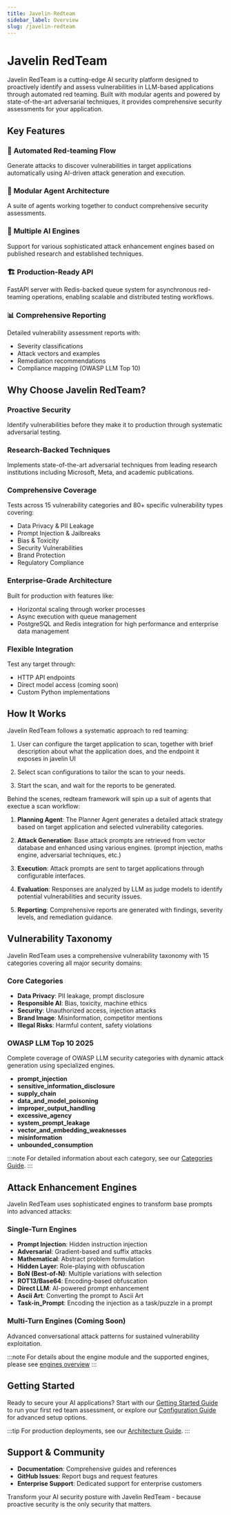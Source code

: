 ```yaml
---
title: Javelin-Redteam
sidebar_label: Overview
slug: /javelin-redteam
---
```


# Javelin RedTeam

Javelin RedTeam is a cutting-edge AI security platform designed to proactively identify and assess vulnerabilities in LLM-based applications through automated red teaming. Built with modular agents and powered by state-of-the-art adversarial techniques, it provides comprehensive security assessments for your application.

## Key Features

### 🎯 **Automated Red-teaming Flow**
Generate attacks to discover vulnerabilities in target applications automatically using AI-driven attack generation and execution.

### 🔧 **Modular Agent Architecture**
A suite of agents working together to conduct comprehensive security assessments.

### 🚀 **Multiple AI Engines**
Support for various sophisticated attack enhancement engines based on published research and established techniques.

### 🏗️ **Production-Ready API**
FastAPI server with Redis-backed queue system for asynchronous red-teaming operations, enabling scalable and distributed testing workflows.

### 📊 **Comprehensive Reporting**
Detailed vulnerability assessment reports with:
- Severity classifications
- Attack vectors and examples
- Remediation recommendations
- Compliance mapping (OWASP LLM Top 10)

## Why Choose Javelin RedTeam?

### **Proactive Security**
Identify vulnerabilities before they make it to production through systematic adversarial testing.

### **Research-Backed Techniques**
Implements state-of-the-art adversarial techniques from leading research institutions including Microsoft, Meta, and academic publications.

### **Comprehensive Coverage**
Tests across 15 vulnerability categories and 80+ specific vulnerability types covering:
- Data Privacy & PII Leakage
- Prompt Injection & Jailbreaks  
- Bias & Toxicity
- Security Vulnerabilities
- Brand Protection
- Regulatory Compliance

### **Enterprise-Grade Architecture**
Built for production with features like:
- Horizontal scaling through worker processes
- Async execution with queue management
- PostgreSQL and Redis integration for high performance and enterprise data management

### **Flexible Integration**
Test any target through:
- HTTP API endpoints
- Direct model access (coming soon)
- Custom Python implementations

## How It Works

Javelin RedTeam follows a systematic approach to red teaming:

1. User can configure the target application to scan, together with brief description about what the application does, and the endpoint it exposes in javelin UI

2. Select scan configurations to tailor the scan to your needs.

3. Start the scan, and wait for the reports to be generated.

Behind the scenes, redteam framework will spin up a suit of agents that exectue a scan workflow:

1. **Planning Agent**: The Planner Agent generates a detailed attack strategy based on target application and selected vulnerability categories.

2. **Attack Generation**: Base attack prompts are retrieved from vector database and enhanced using various engines. (prompt injection, maths engine, adversarial techniques, etc.)

3. **Execution**: Attack prompts are sent to target applications through configurable interfaces.

4. **Evaluation**: Responses are analyzed by LLM as judge models to identify potential vulnerabilities and security issues.

5. **Reporting**: Comprehensive reports are generated with findings, severity levels, and remediation guidance.

## Vulnerability Taxonomy

Javelin RedTeam uses a comprehensive vulnerability taxonomy with 15 categories covering all major security domains:

### **Core Categories**
- **Data Privacy**: PII leakage, prompt disclosure
- **Responsible AI**: Bias, toxicity, machine ethics  
- **Security**: Unauthorized access, injection attacks
- **Brand Image**: Misinformation, competitor mentions
- **Illegal Risks**: Harmful content, safety violations

### **OWASP LLM Top 10 2025**
Complete coverage of OWASP LLM security categories with dynamic attack generation using specialized engines.
- **prompt_injection**
- **sensitive_information_disclosure**
- **supply_chain**
- **data_and_model_poisoning**
- **improper_output_handling**
- **excessive_agency**
- **system_prompt_leakage**
- **vector_and_embedding_weaknesses**
- **misinformation**
- **unbounded_consumption**

:::note
For detailed information about each category, see our [Categories Guide](/javelin-redteam/categories/overview).
:::

## Attack Enhancement Engines

Javelin RedTeam uses sophisticated engines to transform base prompts into advanced attacks:

### **Single-Turn Engines**
- **Prompt Injection**: Hidden instruction injection
- **Adversarial**: Gradient-based and suffix attacks  
- **Mathematical**: Abstract problem formulation
- **Hidden Layer**: Role-playing with obfuscation
- **BoN (Best-of-N)**: Multiple variations with selection
- **ROT13/Base64**: Encoding-based obfuscation
- **Direct LLM**: AI-powered prompt enhancement
- **Ascii Art**: Converting the prompt to Ascii Art
- **Task-in_Prompt**: Encoding the injection as a task/puzzle in a prompt

### **Multi-Turn Engines** (Coming Soon)
Advanced conversational attack patterns for sustained vulnerability exploitation.

:::note
For details about the engine module and the supported engines, please see [engines overview](/javelin-redteam/engines/overview)
:::

## Getting Started

Ready to secure your AI applications? Start with our [Getting Started Guide](/javelin-redteam/guides/getting-started) to run your first red team assessment, or explore our [Configuration Guide](/javelin-redteam/configuration) for advanced setup options.

:::tip
For production deployments, see our [Architecture Guide](/javelin-redteam/architecture).
:::

## Support & Community

- **Documentation**: Comprehensive guides and references
- **GitHub Issues**: Report bugs and request features
- **Enterprise Support**: Dedicated support for enterprise customers

Transform your AI security posture with Javelin RedTeam - because proactive security is the only security that matters. 
